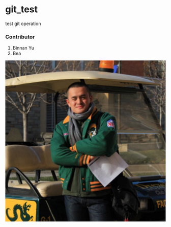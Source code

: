 # git_test
test git operation
<h3>Contributor</h3>
<ol>
  <li>Binnan Yu</li>
  <li>Bea</li>
</ol>

<img src="me.jpg" />



